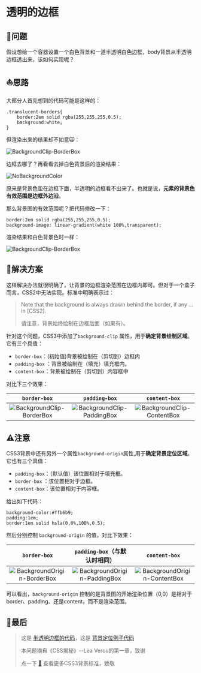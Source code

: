 透明的边框
===

🤔问题
---
假设想给一个容器设置一个白色背景和一道半透明白色边框，body背景从半透明边框透出来，该如何实现呢？

:sailboat:思路
---

大部分人首先想到的代码可能是这样的：

```
.translucent-borders{
    border:2em solid rgba(255,255,255,0.5);
    background:white;
}
```

但渲染出来的结果却不如意:scream_cat:：

![BackgroundClip-BorderBox](https://github.com/fujiayishally/Daily-Cute-CSS/blob/master/1-translucent-borders/images/BackgroundClip-BorderBox.jpg)


边框去哪了？再看看去掉白色背景后的渲染结果：

![NoBackgroundColor](https://github.com/fujiayishally/Daily-Cute-CSS/blob/master/1-translucent-borders/images/NoBackgroundColor.JPG)

原来是背景色垫在边框下面，半透明的边框看不出来了。也就是说，**元素的背景色有效范围是边框外边沿**。

那么背景图的有效范围呢？把代码修改一下：

```
border:2em solid rgba(255,255,255,0.5);
background-image: linear-gradient(white 100%,transparent);
```
渲染结果和白色背景色时一样：

![BackgroundClip-BorderBox](https://github.com/fujiayishally/Daily-Cute-CSS/blob/master/1-translucent-borders/images/BackgroundClip-BorderBox.JPG)

🎉解决方案
---

这样解决办法就很明确了，让背景的边框渲染范围在边框内即可。但对于一个盒子而言，CSS2中无法实现。标准中明确表示过：

> Note that the background is always drawn behind the border, if any ... in [CSS2].
>
> 请注意，背景始终绘制在边框后面（如果有）。

针对这个问题，CSS3中添加了`background-clip` 属性，用于**确定背景绘制区域**。它有三个具值：
- `border-box`：(初始值)背景被绘制在（剪切到）边框内
- `padding-box` ：背景被绘制在（填充）填充框内。
- `content-box`：背景被绘制在（剪切到）内容框中

对比下三个效果：

|`border-box`|`padding-box`|`content-box`|
|:-:|:-:|:-:|
|![BackgroundClip-BorderBox](https://github.com/fujiayishally/Daily-Cute-CSS/blob/master/1-translucent-borders/images/BackgroundClip-BorderBox.JPG)|![BackgroundClip-PaddingBox](https://github.com/fujiayishally/Daily-Cute-CSS/blob/master/1-translucent-borders/images/BackgroundClip-PaddingBox.JPG)|![BackgroundClip-ContentBox](https://github.com/fujiayishally/Daily-Cute-CSS/blob/master/1-translucent-borders/images/BackgroundClip-ContentBox.JPG)|

⚠注意
---

CSS3背景中还有另外一个属性`background-origin`属性,用于**确定背景定位区域**。它也有三个具值：
- `padding-box`：（默认值）该位置相对于填充框。
- `border-box` ：该位置相对于边框。
- `content-box`：该位置相对于内容框。

给出如下代码：

```
background-color:#ffb6b9;
padding:1em;
border:1em solid hsla(0,0%,100%,0.5);
```

然后分别控制 `background-origin` 的值，对比下效果：

|`border-box`|`padding-box`（与默认时相同）|`content-box`|
|:-:|:-:|:-:|
|![BackgroundOrigin-BorderBox](https://github.com/fujiayishally/Daily-Cute-CSS/blob/master/1-translucent-borders/images/BackgroundOrigin-BorderBox.JPG)|![BackgroundOrigin-PaddingBox](https://github.com/fujiayishally/Daily-Cute-CSS/blob/master/1-translucent-borders/images/BackgroundOrigin-PaddingBox.JPG)|![BackgroundOrigin-ContentBox](https://github.com/fujiayishally/Daily-Cute-CSS/blob/master/1-translucent-borders/images/BackgroundOrigin-ContentBox.JPG)|

可以看出，`background-origin` 控制的是背景图的开始渲染位置（0,0）是相对于border、padding、还是content，而不是渲染范围。

🌵最后
---
> 这是 [半透明边框的代码](http://dabblet.com/gist/e70120a954256dcdd899566c7333752e)，这是 [背景定位例子代码](http://dabblet.com/gist/cd1ffbf4feb5cfc850fbe1cede1af118)
> 
> 本问题摘自《CSS揭秘》--Lea Verou的第一章，致谢
> 
> 点一下 [📖](https://www.w3.org/TR/css-backgrounds-3) 查看更多CSS3背景标准，致敬
